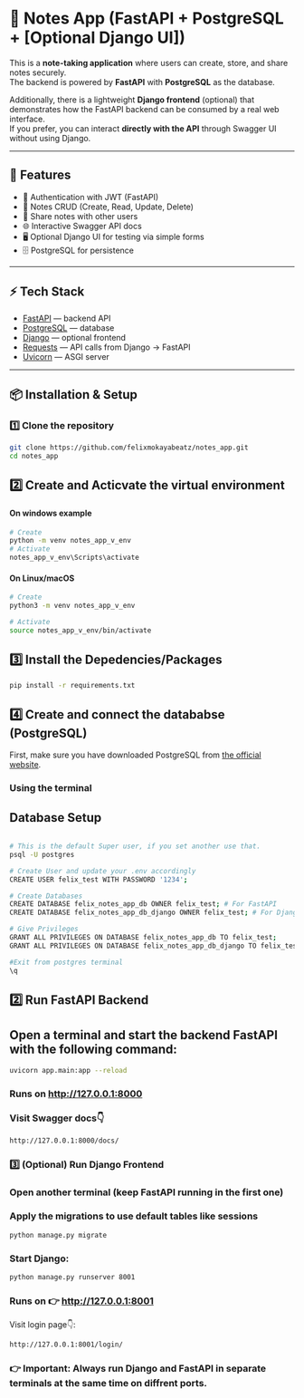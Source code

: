 # 📝 Notes App (FastAPI + PostgreSQL + [Optional Django UI])

This is a **note-taking application** where users can create, store, and share notes securely.  
The backend is powered by **FastAPI** with **PostgreSQL** as the database.  

Additionally, there is a lightweight **Django frontend** (optional) that demonstrates how the FastAPI backend can be consumed by a real web interface.  
If you prefer, you can interact **directly with the API** through Swagger UI without using Django.

---

## 🚀 Features
- 🔐 Authentication with JWT (FastAPI)  
- 📝 Notes CRUD (Create, Read, Update, Delete)  
- 👥 Share notes with other users  
- 🌐 Interactive Swagger API docs  
- 🖥 Optional Django UI for testing via simple forms  
- 🗄 PostgreSQL for persistence  

---

## ⚡ Tech Stack
- [FastAPI](https://fastapi.tiangolo.com/) — backend API  
- [PostgreSQL](https://www.postgresql.org/) — database  
- [Django](https://www.djangoproject.com/) — optional frontend  
- [Requests](https://docs.python-requests.org/) — API calls from Django → FastAPI  
- [Uvicorn](https://www.uvicorn.org/) — ASGI server  

---

## 📦 Installation & Setup

### 1️⃣ Clone the repository
```bash
git clone https://github.com/felixmokayabeatz/notes_app.git
cd notes_app
```

## 2️⃣ Create and Acticvate the virtual environment
#### On windows example

```bash
# Create
python -m venv notes_app_v_env
# Activate
notes_app_v_env\Scripts\activate
```

#### On Linux/macOS
```bash
# Create
python3 -m venv notes_app_v_env

# Activate
source notes_app_v_env/bin/activate
```

## 3️⃣ Install the Depedencies/Packages

```bash
pip install -r requirements.txt
```

## 4️⃣ Create and connect the datababse (PostgreSQL)

First, make sure you have downloaded PostgreSQL from [the official website](https://www.postgresql.org/download/).  

### Using the terminal
## Database Setup  


```bash

# This is the default Super user, if you set another use that.
psql -U postgres

# Create User and update your .env accordingly
CREATE USER felix_test WITH PASSWORD '1234';

# Create Databases
CREATE DATABASE felix_notes_app_db OWNER felix_test; # For FastAPI
CREATE DATABASE felix_notes_app_db_django OWNER felix_test; # For Django

# Give Privileges
GRANT ALL PRIVILEGES ON DATABASE felix_notes_app_db TO felix_test;
GRANT ALL PRIVILEGES ON DATABASE felix_notes_app_db_django TO felix_test;

#Exit from postgres terminal
\q
```




## 2️⃣ Run FastAPI Backend

## Open a terminal and start the backend FastAPI with the following command:
```bash
uvicorn app.main:app --reload
```

### Runs on http://127.0.0.1:8000

### Visit Swagger docs👇
```bash
http://127.0.0.1:8000/docs/
```

### 3️⃣ (Optional) Run Django Frontend

### Open another terminal (keep FastAPI running in the first one)
### Apply the migrations to use default tables like sessions

```bash
python manage.py migrate
```
### Start Django:
```bash
python manage.py runserver 8001
```

### Runs on 👉 http://127.0.0.1:8001

Visit login page👇:

```bash
http://127.0.0.1:8001/login/
```
### 👉 Important: Always run Django and FastAPI in separate terminals at the same time on diffrent ports.